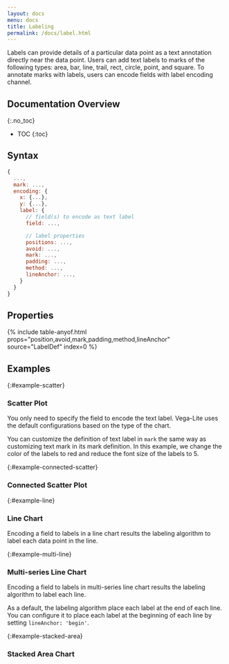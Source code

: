 ```yaml
---
layout: docs
menu: docs
title: Labeling
permalink: /docs/label.html
---
```


Labels can provide details of a particular data point as a text annotation directly near the data point. Users can add text labels to marks of the following types: area, bar, line, trail, rect, circle, point, and square. To annotate marks with labels, users can encode fields with label encoding channel.

<!--prettier-ignore-start-->
## Documentation Overview
{:.no_toc}

- TOC
{:toc}

<!--prettier-ignore-end-->

## Syntax

```js
{
  ...,
  mark: ...,
  encoding: {
    x: {...},
    y: {...},
    label: {
      // field(s) to encode as text label
      field: ...,

      // label properties
      positions: ...,
      avoid: ...,
      mark: ...,
      padding: ...,
      method: ...,
      lineAnchor: ...,
    }
  }
}
```

## Properties

{% include table-anyof.html props="position,avoid,mark,padding,method,lineAnchor" source="LabelDef" index=0 %}

## Examples

{:#example-scatter}

### Scatter Plot

You only need to specify the field to encode the text label. Vega-Lite uses the default configurations based on the type of the chart.

<span class="vl-example" data-name="point_2d_label"></span>

You can customize the definition of text label in `mark` the same way as customizing text mark in its mark definition.
In this example, we change the color of the labels to red and reduce the font size of the labels to 5.

<span class="vl-example" data-name="point_2d_label_with_configs"></span>

{:#example-connected-scatter}

### Connected Scatter Plot

<span class="vl-example" data-name="connected_scatterplot_label"></span>

{:#example-line}

### Line Chart

Encoding a field to labels in a line chart results the labeling algorithm to label each data point in the line.

<span class="vl-example" data-name="line_label"></span>

{:#example-multi-line}

### Multi-series Line Chart

Encoding a field to labels in multi-series line chart results the labeling algorithm to label each line.

<span class="vl-example" data-name="label_multi_line"></span>

As a default, the labeling algorithm place each label at the end of each line.
You can configure it to place each label at the beginning of each line by setting `lineAnchor: 'begin'`.

<span class="vl-example" data-name="line_color_label_begin"></span>

{:#example-stacked-area}

### Stacked Area Chart

<span class="vl-example" data-name="stacked_area_label"></span>
